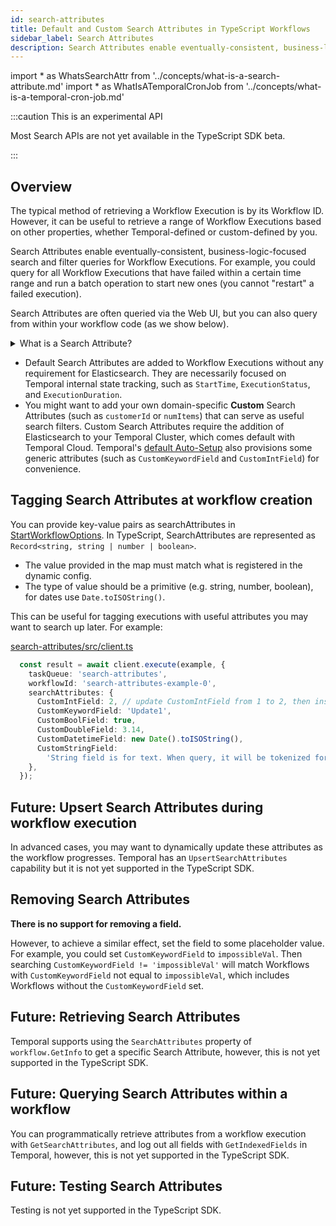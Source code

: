 ```yaml
---
id: search-attributes
title: Default and Custom Search Attributes in TypeScript Workflows
sidebar_label: Search Attributes
description: Search Attributes enable eventually-consistent, business-logic-focused search and filter queries for Workflow Executions. Most Search APIs are not yet available in the TypeScript SDK beta.
---
```


<!-- prettier-ignore -->
import * as WhatsSearchAttr from '../concepts/what-is-a-search-attribute.md'
import * as WhatIsATemporalCronJob from '../concepts/what-is-a-temporal-cron-job.md'

:::caution This is an experimental API

Most Search APIs are not yet available in the TypeScript SDK beta.

:::

## Overview

The typical method of retrieving a Workflow Execution is by its Workflow ID.
However, it can be useful to retrieve a range of Workflow Executions based on other properties, whether Temporal-defined or custom-defined by you.

Search Attributes enable eventually-consistent, business-logic-focused search and filter queries for Workflow Executions.
For example, you could query for all Workflow Executions that have failed within a certain time range and run a batch operation to start new ones (you cannot "restart" a failed execution).

Search Attributes are often queried via the Web UI, but you can also query from within your workflow code (as we show below).

<details>
<summary>What is a Search Attribute?
</summary>

<WhatsSearchAttr.default />

</details>

- <preview page={WhatsSearchAttr}>Default Search Attributes</preview> are added to Workflow Executions without any requirement for Elasticsearch.
  They are necessarily focused on Temporal internal state tracking, such as `StartTime`, `ExecutionStatus`, and `ExecutionDuration`.
- You might want to add your own domain-specific **Custom** Search Attributes (such as `customerId` or `numItems`) that can serve as useful search filters. Custom Search Attributes require the addition of Elasticsearch to your Temporal Cluster, which comes default with Temporal Cloud. Temporal's [default Auto-Setup](/blog/auto-setup/#temporal-server-setup) also provisions some generic attributes (such as `CustomKeywordField` and `CustomIntField`) for convenience.

## Tagging Search Attributes at workflow creation

You can provide key-value pairs as searchAttributes in [StartWorkflowOptions](https://typescript.temporal.io/api/interfaces/client.WorkflowOptions#searchattributes).
In TypeScript, SearchAttributes are represented as `Record<string, string | number | boolean>`.

- The value provided in the map must match what is registered in the dynamic config.
- The type of value should be a primitive (e.g. string, number, boolean), for dates use `Date.toISOString()`.

This can be useful for tagging executions with useful attributes you may want to search up later. For example:

<!--SNIPSTART typescript-search-attributes-at-creation-->
[search-attributes/src/client.ts](https://github.com/temporalio/samples-typescript/blob/master/search-attributes/src/client.ts)
```ts
  const result = await client.execute(example, {
    taskQueue: 'search-attributes',
    workflowId: 'search-attributes-example-0',
    searchAttributes: {
      CustomIntField: 2, // update CustomIntField from 1 to 2, then insert other fields
      CustomKeywordField: 'Update1',
      CustomBoolField: true,
      CustomDoubleField: 3.14,
      CustomDatetimeField: new Date().toISOString(),
      CustomStringField:
        'String field is for text. When query, it will be tokenized for partial match. StringTypeField cannot be used in Order By',
    },
  });
```
<!--SNIPEND-->

## Future: Upsert Search Attributes during workflow execution

In advanced cases, you may want to dynamically update these attributes as the workflow progresses.
Temporal has an `UpsertSearchAttributes` capability but it is not yet supported in the TypeScript SDK.

## Removing Search Attributes

**There is no support for removing a field.**

However, to achieve a similar effect, set the field to some placeholder value.
For example, you could set `CustomKeywordField` to `impossibleVal`.
Then searching `CustomKeywordField != 'impossibleVal'` will match Workflows with `CustomKeywordField` not equal to `impossibleVal`, which includes Workflows without the `CustomKeywordField` set.

## Future: Retrieving Search Attributes

Temporal supports using the `SearchAttributes` property of `workflow.GetInfo` to get a specific Search Attribute, however, this is not yet supported in the TypeScript SDK.

## Future: Querying Search Attributes within a workflow

You can programmatically retrieve attributes from a workflow execution with `GetSearchAttributes`, and log out all fields with `GetIndexedFields` in Temporal, however, this is not yet supported in the TypeScript SDK.

## Future: Testing Search Attributes

Testing is not yet supported in the TypeScript SDK.
